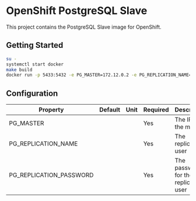# OpenShift PostgreSQL Slave

This project contains the PostgreSQL Slave image for OpenShift.

## Getting Started

```bash
su -
systemctl start docker
make build
docker run -p 5433:5432 -e PG_MASTER=172.12.0.2 -e PG_REPLICATION_NAME=repl -e PG_REPLICATION_PASSWORD=replpass openshift-pgsql10-slave-centos7
```

## Configuration

| Property | Default | Unit | Required | Description |
|----------|---------|------|----------|-------------|
| PG_MASTER | | | Yes | The IP of the master |
| PG_REPLICATION_NAME | | | Yes | The replication user |
| PG_REPLICATION_PASSWORD | | | Yes | The password for the replication user |
